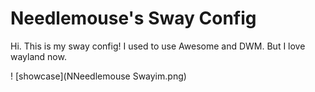 # Needlemouse's Sway Config

Hi. This is my sway config! I used to use Awesome and DWM. But I love wayland now.

! [showcase](NNeedlemouse Swayim.png)


